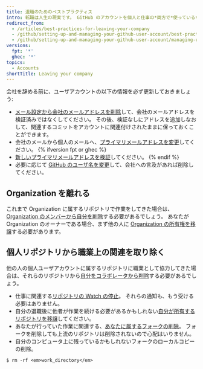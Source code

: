 ```yaml
---
title: 退職のためのベストプラクティス
intro: 転職は人生の現実です。 GitHub のアカウントを個人と仕事の*両方で*使っているなら、会社や組織を辞める際に念頭に置いておくべきことがあります。
redirect_from:
  - /articles/best-practices-for-leaving-your-company
  - /github/setting-up-and-managing-your-github-user-account/best-practices-for-leaving-your-company
  - /github/setting-up-and-managing-your-github-user-account/managing-user-account-settings/best-practices-for-leaving-your-company
versions:
  fpt: '*'
  ghec: '*'
topics:
  - Accounts
shortTitle: Leaving your company
---
```


会社を辞める前に、ユーザアカウントの以下の情報を必ず更新しておきましょう:

- [メール設定から会社のメールアドレスを削除](/articles/changing-your-primary-email-address)して、会社のメールアドレスを検証済みではなくしてください。 その後、検証なしにアドレスを追加しなおして、関連するコミットをアカウントに関連付けされたままに保っておくことができます。
- 会社のメールから個人のメールへ、[プライマリメールアドレスを変更](/articles/changing-your-primary-email-address)してください。
{% ifversion fpt or ghec %}
- [新しいプライマリメールアドレスを検証](/articles/verifying-your-email-address)してください。
{% endif %}
- 必要に応じて [GitHub のユーザ名を変更](/articles/changing-your-github-username)して、会社への言及があれば削除してください。

## Organization を離れる

これまで Organization に属するリポジトリで作業をしてきた場合は、[Organization のメンバーから自分を削除](/articles/removing-yourself-from-an-organization)する必要があるでしょう。 あなたが Organization のオーナーである場合、まず他の人に [Organization の所有権を移譲](/articles/transferring-organization-ownership)する必要があります。

## 個人リポジトリから職業上の関連を取り除く

他の人の個人ユーザアカウントに属するリポジトリに職業として協力してきた場合は、それらのリポジトリから[自分をコラボレータから削除](/articles/removing-yourself-from-a-collaborator-s-repository)する必要があるでしょう。

- 仕事に関連する[リポジトリの Watch の停止](https://github.com/watching)。 それらの通知も、もう受ける必要はありません。
- 自分の退職後に他者が作業を続ける必要があるかもしれない[自分が所有するリポジトリを移譲](/articles/how-to-transfer-a-repository)してください。
- あなたが行っていた作業に関連する、[あなたに属するフォークの削除](/articles/deleting-a-repository)。 フォークを削除しても上流のリポジトリは削除されないので心配はいりません。
- 自分のコンピュータ上に残っているかもしれないフォークのローカルコピーの削除。

```shell
$ rm -rf <em>work_directory</em>
```
